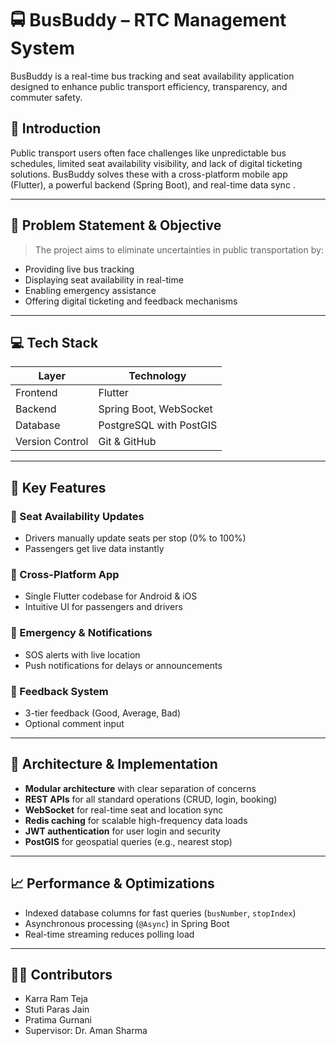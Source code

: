 # 🚍 BusBuddy – RTC Management System

BusBuddy is a real-time bus tracking and seat availability application designed to enhance public transport efficiency, transparency, and commuter safety.


## 🧠 Introduction

Public transport users often face challenges like unpredictable bus schedules, limited seat availability visibility, and lack of digital ticketing solutions.
BusBuddy solves these with a cross-platform mobile app (Flutter), a powerful backend (Spring Boot), and real-time data sync .

---

## 🎯 Problem Statement & Objective

> The project aims to eliminate uncertainties in public transportation by:
- Providing live bus tracking
- Displaying seat availability in real-time
- Enabling emergency assistance
- Offering digital ticketing and feedback mechanisms

---

## 💻 Tech Stack

| Layer       | Technology               |
|-------------|---------------------------|
| Frontend    | Flutter                   |
| Backend     | Spring Boot, WebSocket    |
| Database    | PostgreSQL with PostGIS   |
| Version Control | Git & GitHub         |

---

## 🔑 Key Features

### 💺 Seat Availability Updates
- Drivers manually update seats per stop (0% to 100%)
- Passengers get live data instantly

### 📱 Cross-Platform App
- Single Flutter codebase for Android & iOS
- Intuitive UI for passengers and drivers


### 📢 Emergency & Notifications
- SOS alerts with live location
- Push notifications for delays or announcements

### 📝 Feedback System
- 3-tier feedback (Good, Average, Bad)
- Optional comment input

---

## 🔧 Architecture & Implementation

- **Modular architecture** with clear separation of concerns
- **REST APIs** for all standard operations (CRUD, login, booking)
- **WebSocket** for real-time seat and location sync
- **Redis caching** for scalable high-frequency data loads
- **JWT authentication** for user login and security
- **PostGIS** for geospatial queries (e.g., nearest stop)

---

## 📈 Performance & Optimizations

- Indexed database columns for fast queries (`busNumber`, `stopIndex`)
- Asynchronous processing (`@Async`) in Spring Boot
- Real-time streaming reduces polling load

---

## 🧑‍💻 Contributors

- Karra Ram Teja 
- Stuti Paras Jain
- Pratima Gurnani
- Supervisor: Dr. Aman Sharma


